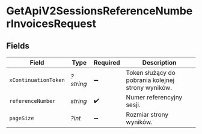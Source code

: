 # GetApiV2SessionsReferenceNumberInvoicesRequest


## Fields

| Field                                              | Type                                               | Required                                           | Description                                        |
| -------------------------------------------------- | -------------------------------------------------- | -------------------------------------------------- | -------------------------------------------------- |
| `xContinuationToken`                               | *?string*                                          | :heavy_minus_sign:                                 | Token służący do pobrania kolejnej strony wyników. |
| `referenceNumber`                                  | *string*                                           | :heavy_check_mark:                                 | Numer referencyjny sesji.                          |
| `pageSize`                                         | *?int*                                             | :heavy_minus_sign:                                 | Rozmiar strony wyników.                            |